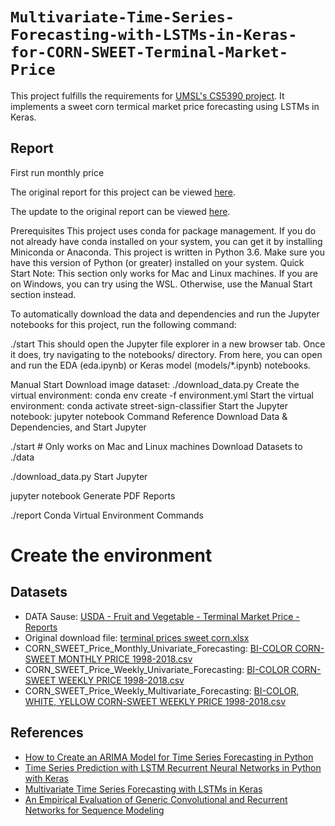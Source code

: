 # `Multivariate-Time-Series-Forecasting-with-LSTMs-in-Keras-for-CORN-SWEET-Terminal-Market-Price`

This project fulfills the requirements for [UMSL's CS5390 project](https://github.com/badriadhikari/2019-Spring-DL/tree/master/project_guidelines). It implements a sweet corn termical market price forecasting using LSTMs in Keras.

## Report

First run monthly price 

The original report for this project can be viewed [here](https://github.com/Hopding/street-sign-classifier/blob/master/notebooks/report.md).

The update to the original report can be viewed [here](https://github.com/Hopding/street-sign-classifier/blob/master/notebooks/report_update.md).

Prerequisites
This project uses conda for package management. If you do not already have conda installed on your system, you can get it by installing Miniconda or Anaconda.
This project is written in Python 3.6. Make sure you have this version of Python (or greater) installed on your system.
Quick Start
Note: This section only works for Mac and Linux machines. If you are on Windows, you can try using the WSL. Otherwise, use the Manual Start section instead.

To automatically download the data and dependencies and run the Jupyter notebooks for this project, run the following command:

./start
This should open the Jupyter file explorer in a new browser tab. Once it does, try navigating to the notebooks/ directory. From here, you can open and run the EDA (eda.ipynb) or Keras model (models/*.ipynb) notebooks.

Manual Start
Download image dataset:
./download_data.py
Create the virtual environment:
conda env create -f environment.yml
Start the virtual environment:
conda activate street-sign-classifier
Start the Jupyter notebook:
jupyter notebook
Command Reference
Download Data & Dependencies, and Start Jupyter

./start # Only works on Mac and Linux machines
Download Datasets to ./data

./download_data.py
Start Jupyter

jupyter notebook
Generate PDF Reports

./report
Conda Virtual Environment Commands

# Create the environment




## Datasets
- DATA Sause: [USDA - Fruit and Vegetable - Terminal Market Price - Reports](https://marketnews.usda.gov/mnp/fv-report?commAbr=CORN&rowDisplayMax=25&startIndex=1&repType=termPriceWeekly&reportConfig=true&reportConfig=true&reportConfig=true&reportConfig=true&reportConfig=true&reportConfig=true&reportConfig=true&reportConfig=true&reportConfig=true&reportConfig=true&reportConfig=true&reportConfig=true&reportConfig=true&reportConfig=true&reportConfig=true&repTypeChanger=termPriceWeekly&type=termPrice&locChoose=commodity&locAbrfrom=HX&locAbrlength=1&locAbr=&commodityClass=allcommodity&y=15&y=15&y=11&y=11&y=13&y=15&y=14&y=8&y=0&y=9&y=9&y=11&y=7&y=8&y=12&x=32&x=28&x=27&x=52&x=36&x=40&x=40&x=24&x=34&x=50&x=28&x=52&x=25&x=23&x=43&locAbrPass=ALL%7C%7C&refine=false&step3date=true&repDate=01%2F07%2F2017&endDate=12%2F29%2F2018&organic=&environment=&_environment=1&Run=Run)
- Original download file: [terminal prices sweet corn.xlsx](https://github.com/Geoffrey-Z/Multivariate-Time-Series-Forecasting-with-LSTMs-in-Keras-for-CORN-SWEET-Terminal-Market-Price/blob/master/terminal%20prices%20sweet%20corn.xlsx)
- CORN_SWEET_Price_Monthly_Univariate_Forecasting: [BI-COLOR CORN-SWEET MONTHLY PRICE 1998-2018.csv](https://github.com/Geoffrey-Z/Multivariate-Time-Series-Forecasting-with-LSTMs-in-Keras-for-CORN-SWEET-Terminal-Market-Price/blob/master/BI-COLOR%20CORN-SWEET%20MONTHLY%20PRICE%201998-2018.csv)
- CORN_SWEET_Price_Weekly_Univariate_Forecasting: [BI-COLOR CORN-SWEET WEEKLY PRICE 1998-2018.csv](https://github.com/Geoffrey-Z/Multivariate-Time-Series-Forecasting-with-LSTMs-in-Keras-for-CORN-SWEET-Terminal-Market-Price/blob/master/BI-COLOR%20CORN-SWEET%20WEEKLY%20PRICE%201998-2018.csv)
- CORN_SWEET_Price_Weekly_Multivariate_Forecasting: [BI-COLOR, WHITE, YELLOW CORN-SWEET WEEKLY PRICE 1998-2018.csv](https://github.com/Geoffrey-Z/Multivariate-Time-Series-Forecasting-with-LSTMs-in-Keras-for-CORN-SWEET-Terminal-Market-Price/blob/master/BI-COLOR%2C%20WHITE%2C%20YELLOW%20CORN-SWEET%20WEEKLY%20PRICE%201998-2018.csv)

## References

- [How to Create an ARIMA Model for Time Series Forecasting in Python](https://machinelearningmastery.com/arima-for-time-series-forecasting-with-python/)
- [Time Series Prediction with LSTM Recurrent Neural Networks in Python with Keras](https://machinelearningmastery.com/time-series-prediction-lstm-recurrent-neural-networks-python-keras/)
- [Multivariate Time Series Forecasting with LSTMs in Keras](https://machinelearningmastery.com/multivariate-time-series-forecasting-lstms-keras/)
- [An Empirical Evaluation of Generic Convolutional and Recurrent Networks
for Sequence Modeling](https://arxiv.org/pdf/1803.01271.pdf)
